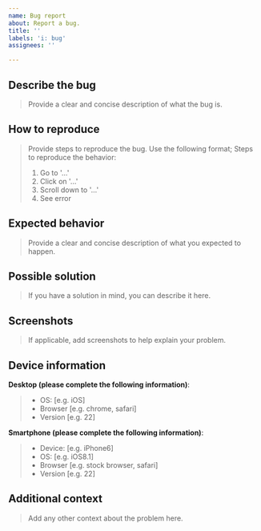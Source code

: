 ```yaml
---
name: Bug report
about: Report a bug.
title: ''
labels: 'i: bug'
assignees: ''

---
```


## Describe the bug
> Provide a clear and concise description of what the bug is.

## How to reproduce
> Provide steps to reproduce the bug. Use the following format;
> Steps to reproduce the behavior:
> 1. Go to '...'
> 2. Click on '...'
> 3. Scroll down to '...'
> 4. See error

## Expected behavior
> Provide a clear and concise description of what you expected to happen.

## Possible solution
> If you have a solution in mind, you can describe it here.

## Screenshots
> If applicable, add screenshots to help explain your problem.

## Device information
**Desktop (please complete the following information)**:
>  - OS: [e.g. iOS]
> - Browser [e.g. chrome, safari]
>  - Version [e.g. 22]

**Smartphone (please complete the following information)**:
>  - Device: [e.g. iPhone6]
>  - OS: [e.g. iOS8.1]
>  - Browser [e.g. stock browser, safari]
>  - Version [e.g. 22]

## Additional context
> Add any other context about the problem here.